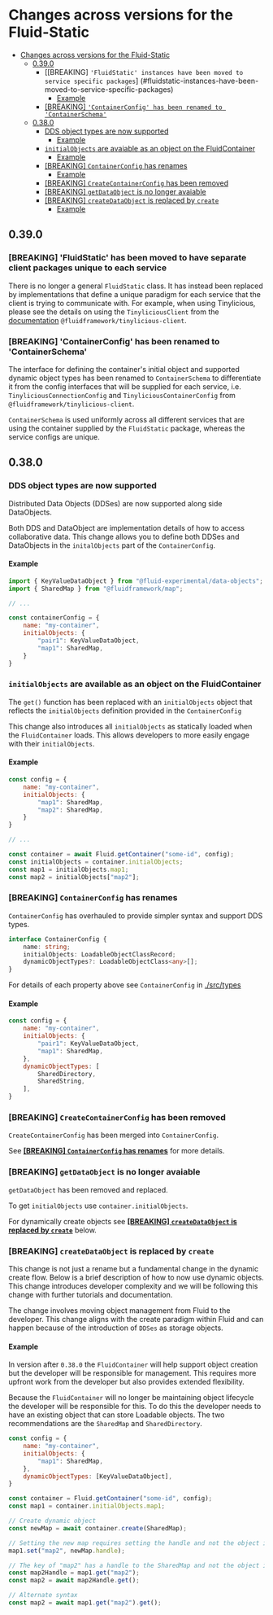# Changes across versions for the Fluid-Static

- [Changes across versions for the Fluid-Static](#changes-across-versions-for-the-fluid-static)
  - [0.39.0](#0390)
    - [[BREAKING] `'FluidStatic' instances have been moved to service specific packages`]
    (#fluidstatic-instances-have-been-moved-to-service-specific-packages)
      - [Example](#example-4)
    - [[BREAKING] `'ContainerConfig' has been renamed to 'ContainerSchema'`](#containerconfig-has-been-renamed-to-containerschema)
  - [0.38.0](#0380)
    - [DDS object types are now supported](#dds-object-types-are-now-supported)
      - [Example](#example)
    - [`initialObjects` are avaiable as an object on the FluidContainer](#initialobjects-are-avaiable-as-an-object-on-the-fluidcontainer)
      - [Example](#example-1)
    - [[BREAKING] `ContainerConfig` has renames](#breaking-containerconfig-has-renames)
      - [Example](#example-2)
    - [[BREAKING] `CreateContainerConfig` has been removed](#breaking-createcontainerconfig-has-been-removed)
    - [[BREAKING] `getDataObject` is no longer avaiable](#breaking-getdataobject-is-no-longer-avaiable)
    - [[BREAKING] `createDataObject` is replaced by `create`](#breaking-createdataobject-is-replaced-by-create)
      - [Example](#example-3)

## 0.39.0

### [BREAKING] 'FluidStatic' has been moved to have separate client packages unique to each service
There is no longer a general `FluidStatic` class. It has instead been replaced by implementations that define a unique paradigm for each service that the client is trying to communicate with. For example, when using Tinylicious, please see the details on using the `TinyliciousClient` from the [documentation](../tinylicious-client/README.MD) `@fluidframework/tinylicious-client`.

### [BREAKING] 'ContainerConfig' has been renamed to 'ContainerSchema'
The interface for defining the container's initial object and supported dynamic object types has been renamed to `ContainerSchema` to differentiate it from the config interfaces that will be supplied for each service, i.e. `TinyliciousConnectionConfig` and `TinyliciousContainerConfig` from `@fluidframework/tinylicious-client`.

`ContainerSchema` is used uniformly across all different services that are using the container supplied by the `FluidStatic` package, whereas the service configs are unique.

## 0.38.0

### DDS object types are now supported

Distributed Data Objects (DDSes) are now supported along side DataObjects.

Both DDS and DataObject are implementation details of how to access collaborative data. This change allows you to define both DDSes and DataObjects in the `initalObjects` part of the `ContainerConfig`.

#### Example

```javascript
import { KeyValueDataObject } from "@fluid-experimental/data-objects";
import { SharedMap } from "@fluidframework/map";

// ...

const containerConfig = {
    name: "my-container",
    initialObjects: {
        "pair1": KeyValueDataObject,
        "map1": SharedMap,
    }
}

```

### `initialObjects` are available as an object on the FluidContainer

The `get()` function has been replaced with an `initialObjects` object that reflects the `initialObjects` definition provided in the `ContainerConfig`

This change also introduces all `initialObjects` as statically loaded when the `FluidContainer` loads. This allows developers to more easily engage with their `initialObjects`.

#### Example

```javascript
const config = {
    name: "my-container",
    initialObjects: {
        "map1": SharedMap,
        "map2": SharedMap,
    }
}

// ...

const container = await Fluid.getContainer("some-id", config);
const initialObjects = container.initialObjects;
const map1 = initialObjects.map1;
const map2 = initialObjects["map2"];
```

### [BREAKING] `ContainerConfig` has renames

`ContainerConfig` has overhauled to provide simpler syntax and support DDS types.

```typescript
interface ContainerConfig {
    name: string;
    initialObjects: LoadableObjectClassRecord;
    dynamicObjectTypes?: LoadableObjectClass<any>[];
}
```

For details of each property above see `ContainerConfig` in [./src/types](./src/types.ts)

#### Example

```javascript
const config = {
    name: "my-container",
    initialObjects: {
        "pair1": KeyValueDataObject,
        "map1": SharedMap,
    },
    dynamicObjectTypes: [
        SharedDirectory,
        SharedString,
    ],
}
```

### [BREAKING] `CreateContainerConfig` has been removed

`CreateContainerConfig` has been merged into `ContainerConfig`.

See  **[[BREAKING] `ContainerConfig` has renames](#[BREAKING]-`ContainerConfig`-has-renames)** for more details.

### [BREAKING] `getDataObject` is no longer avaiable

`getDataObject` has been removed and replaced.

To get `initialObjects` use `container.initialObjects`.

For dynamically create objects see **[[BREAKING] `createDataObject` is replaced by `create`](#breaking-createdataobject-is-replaced-by-create)** below.

### [BREAKING] `createDataObject` is replaced by `create`

This change is not just a rename but a fundamental change in the dynamic create flow. Below is a brief description of how to now use dynamic objects. This change introduces developer complexity and we will be following this change with further tutorials and documentation.

The change involves moving object management from Fluid to the developer. This change aligns with the create paradigm within Fluid and can happen because of the introduction of `DDSes` as storage objects.

#### Example

In version after `0.38.0` the `FluidContainer` will help support object creation but the developer will be responsible for management. This requires more upfront work from the developer but also provides extended flexibility.

Because the `FluidContainer` will no longer be maintaining object lifecycle the developer will be responsible for this. To do this the developer needs to have an existing object that can store Loadable objects. The two recommendations are the `SharedMap` and `SharedDirectory`.

```javascript
const config = {
    name: "my-container",
    initialObjects: {
        "map1": SharedMap,
    },
    dynamicObjectTypes: [KeyValueDataObject],
}

const container = Fluid.getContainer("some-id", config);
const map1 = container.initialObjects.map1;

// Create dynamic object
const newMap = await container.create(SharedMap);

// Setting the new map requires setting the handle and not the object itself
map1.set("map2", newMap.handle);

// The key of "map2" has a handle to the SharedMap and not the object itself.
const map2Handle = map1.get("map2");
const map2 = await map2Handle.get();

// Alternate syntax
const map2 = await map1.get("map2").get();

```
